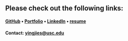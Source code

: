 ## Please check out the following links:

#### [GitHub](https://github.com/shen92) • [Portfolio](https://shen92.github.io/yingjie-portfolio/#/) • [LinkedIn](https://www.linkedin.com/in/yingjie-shen-a814a916b) • [resume](https://drive.google.com/file/d/1t_3eH37fwQ_Zoo_qaSN8_9p0hGITnM2T/view)

#### Contact: yingjies@usc.edu
